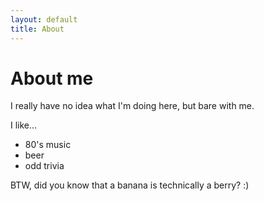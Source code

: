 ```yaml
---
layout: default
title: About
---
```


# About me

I really have no idea what I'm doing here, but bare with me.

I like...
- 80's music
- beer
- odd trivia

BTW, did you know that a banana is technically a berry?  :)
